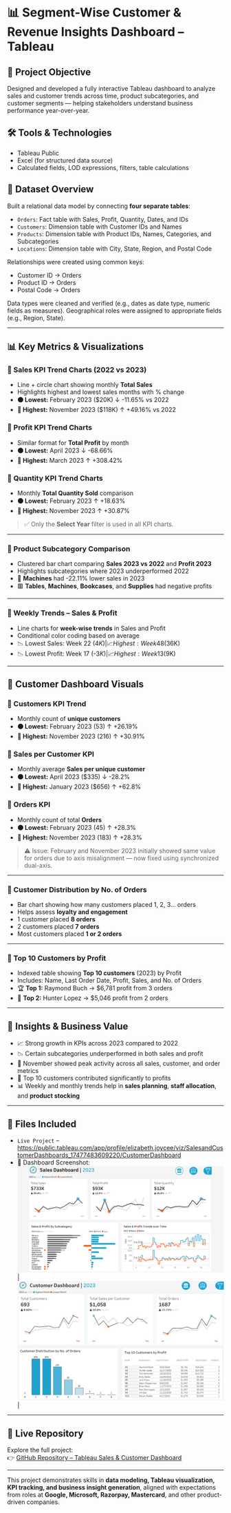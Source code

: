 # 📊 Segment-Wise Customer & Revenue Insights Dashboard – Tableau

## 📌 Project Objective  
Designed and developed a fully interactive Tableau dashboard to analyze sales and customer trends across time, product subcategories, and customer segments — helping stakeholders understand business performance year-over-year.

## 🛠 Tools & Technologies  
- Tableau Public  
- Excel (for structured data source)  
- Calculated fields, LOD expressions, filters, table calculations

## 🧩 Dataset Overview  
Built a relational data model by connecting **four separate tables**:

- `Orders`: Fact table with Sales, Profit, Quantity, Dates, and IDs  
- `Customers`: Dimension table with Customer IDs and Names  
- `Products`: Dimension table with Product IDs, Names, Categories, and Subcategories  
- `Locations`: Dimension table with City, State, Region, and Postal Code  

Relationships were created using common keys:
- Customer ID → Orders
- Product ID → Orders
- Postal Code → Orders

Data types were cleaned and verified (e.g., dates as date type, numeric fields as measures). Geographical roles were assigned to appropriate fields (e.g., Region, State).

---

## 📊 Key Metrics & Visualizations  

### 🔹 Sales KPI Trend Charts (2022 vs 2023)  
- Line + circle chart showing monthly **Total Sales**  
- Highlights highest and lowest sales months with % change  
- **🟠 Lowest:** February 2023 ($20K) ↓ -11.65% vs 2022  
- **🔵 Highest:** November 2023 ($118K) ↑ +49.16% vs 2022

### 🔹 Profit KPI Trend Charts  
- Similar format for **Total Profit** by month  
- **🟠 Lowest:** April 2023 ↓ -68.66%  
- **🔵 Highest:** March 2023 ↑ +308.42%

### 🔹 Quantity KPI Trend Charts  
- Monthly **Total Quantity Sold** comparison  
- **🟠 Lowest:** February 2023 ↑ +18.63%  
- **🔵 Highest:** November 2023 ↑ +30.87%

> ✅ Only the **Select Year** filter is used in all KPI charts.

---

### 🔹 Product Subcategory Comparison  
- Clustered bar chart comparing **Sales 2023 vs 2022** and **Profit 2023**  
- Highlights subcategories where 2023 underperformed 2022  
- 🔻 **Machines** had -22.11% lower sales in 2023  
- 🟥 **Tables**, **Machines**, **Bookcases**, and **Supplies** had negative profits

---

### 🔹 Weekly Trends – Sales & Profit  
- Line charts for **week-wise trends** in Sales and Profit  
- Conditional color coding based on average  
- 📉 Lowest Sales: Week 22 ($4K) | 📈 Highest: Week 48 ($36K)  
- 📉 Lowest Profit: Week 17 (-$3K) | 📈 Highest: Week 13 ($9K)

---

## 👥 Customer Dashboard Visuals  

### 🔹 Customers KPI Trend  
- Monthly count of **unique customers**  
- **🟠 Lowest:** February 2023 (53) ↑ +26.19%  
- **🔵 Highest:** November 2023 (216) ↑ +30.91%

### 🔹 Sales per Customer KPI  
- Monthly average **Sales per unique customer**  
- **🟠 Lowest:** April 2023 ($335) ↓ -28.2%  
- **🔵 Highest:** January 2023 ($656) ↑ +62.8%

### 🔹 Orders KPI  
- Monthly count of total **Orders**  
- **🟠 Lowest:** February 2023 (45) ↑ +28.3%  
- **🔵 Highest:** November 2023 (183) ↑ +28.3%

> ⚠️ Issue: February and November 2023 initially showed same value for orders due to axis misalignment — now fixed using synchronized dual-axis.

---

### 🔹 Customer Distribution by No. of Orders  
- Bar chart showing how many customers placed 1, 2, 3… orders  
- Helps assess **loyalty and engagement**  
- 1 customer placed **8 orders**  
- 2 customers placed **7 orders**  
- Most customers placed **1 or 2 orders**

---

### 🔹 Top 10 Customers by Profit  
- Indexed table showing **Top 10 customers** (2023) by Profit  
- Includes: Name, Last Order Date, Profit, Sales, and No. of Orders  
- 🏆 **Top 1:** Raymond Buch → $6,781 profit from 3 orders  
- 🥈 **Top 2:** Hunter Lopez → $5,046 profit from 2 orders

---

## 🧠 Insights & Business Value  
- 📈 Strong growth in KPIs across 2023 compared to 2022  
- 📉 Certain subcategories underperformed in both sales and profit  
- 📆 November showed peak activity across all sales, customer, and order metrics  
- 🧍 Top 10 customers contributed significantly to profits  
- 📊 Weekly and monthly trends help in **sales planning**, **staff allocation**, and **product stocking**

---

## 📂 Files Included  
- `Live Project` –  https://public.tableau.com/app/profile/elizabeth.joycee/viz/SalesandCustomerDashboards_17477483609220/CustomerDashboard
- 📸 Dashboard Screenshot:  
  ![Sales Dashboard](Sales_Dashboard.png) | ![Customer Dashboard](Customer_Dashboard.png) |


---

## 🔗 Live Repository  
Explore the full project:  
👉 [GitHub Repository – Tableau Sales & Customer Dashboard](https://github.com/elizabethjoyceg/customer-sales-tableau)

---

This project demonstrates skills in **data modeling, Tableau visualization, KPI tracking, and business insight generation**, aligned with expectations from roles at **Google, Microsoft, Razorpay, Mastercard**, and other product-driven companies.

